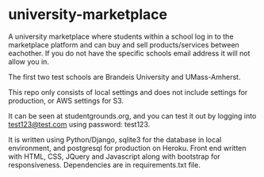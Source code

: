 # university-marketplace

A university marketplace where students within a school log in to the marketplace platform and can buy and sell products/services between eachother. If you do not have the specific schools email address it will not allow you in.

The first two test schools are Brandeis University and UMass-Amherst.

This repo only consists of local settings and does not include settings for production, or AWS settings for S3.

It can be seen at studentgrounds.org, and you can test it out by logging into test123@test.com using password: test123.

It is written using Python/Django, sqlite3 for the database in local environment, and postgresql for production on Heroku. Front end written with HTML, CSS, JQuery and Javascript along with bootstrap for responsiveness. Dependencies are in requirements.txt file.